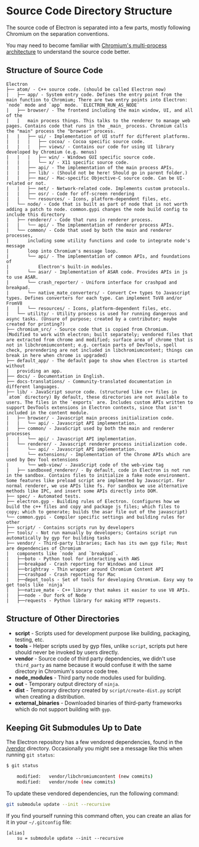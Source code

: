 # Source Code Directory Structure

The source code of Electron is separated into a few parts, mostly
following Chromium on the separation conventions.

You may need to become familiar with [Chromium's multi-process
architecture](http://dev.chromium.org/developers/design-documents/multi-process-architecture)
to understand the source code better.

## Structure of Source Code

```
Electron
├── atom/ - C++ source code. (should be called Electron now)
|   ├── app/ - System entry code. Defines the entry point from the main function to Chromium; There are two entry points into Electron: `node` mode and `app` mode. `ELECTRON_RUN_AS_NODE`
|   ├── browser/ - The frontend including the main window, UI, and all of the
|   |   main process things. This talks to the renderer to manage web pages. Contains code that runs in the _main_ process. Chromium calls the "main" process the "browser" process.
|   |   ├── ui/ - Implementation of UI stuff for different platforms.
|   |   |   ├── cocoa/ - Cocoa specific source code.
|   |   |   ├── views/ - Contains our code for using UI library developed by Chromium (e.g. menus)
|   |   |   ├── win/ - Windows GUI specific source code.
|   |   |   └── x/ - X11 specific source code.
|   |   ├── api/ - The implementation of the main process APIs.
|   |   ├── lib/ - (Should not be here! Should go in parent folder.)
|   |   ├── mac/ - Mac-specific Objective-C source code. Can be UI-related or not.
|   |   ├── net/ - Network-related code. Implements custom protocols.
|   |   ├── osr/ - Code for off-screen rendering
|   |   └── resources/ - Icons, platform-dependent files, etc.
|   └── node/ - Code that is built as part of node that is not worth adding a patch to node. common.gypi changes the node build config to include this directory
|   ├── renderer/ - Code that runs in renderer process.
|   |   └── api/ - The implementation of renderer process APIs.
|   └── common/ - Code that used by both the main and renderer processes,
|       including some utility functions and code to integrate node's message
|       loop into Chromium's message loop.
|       └── api/ - The implementation of common APIs, and foundations of
|           Electron's built-in modules.
|       └── asar/ - Implementation of ASAR code. Provides APIs in js to use ASAR.
|       └── crash_reporter/ - Uniform interface for crashpad and breakpad.
|       └── native_mate_converters/ - Convert C++ types to Javascript types. Defines converters for each type. Can implement ToV8 and/or FromV8
|   |   └── resources/ - Icons, platform-dependent files, etc.
|   └── utility/ - Utility process is used for running dangerous and async tasks. (Unsure of purpose; created by a contributor; maybe created for printing?)
├── chromium_src/ - Source code that is copied from Chromium. (Modified to work with electron; built separately; vendored files that are extracted from chrome and modified; surface area of chrome that is not in libchromiumcontent; e.g. certain parts of DevTools, spell check, prerendering are not included in libchromiumcontent; things can break in here when chrome is upgraded)
├── default_app/ - The default page to show when Electron is started without
|   providing an app.
├── docs/ - Documentation in English.
├── docs-translations/ - Community-translated documentation in different languages.
├── lib/ - JavaScript source code. (structured like c++ files in `atom` directory) By default, these directories are not available to users. The files in the `exports` are. Includes custom APIs written to support DevTools extensions in Electron contexts, since that isn't included in the content module.
|   ├── browser/ - Javascript main process initialization code.
|   |   └── api/ - Javascript API implementation.
|   ├── common/ - JavaScript used by both the main and renderer processes
|   |   └── api/ - Javascript API implementation.
|   └── renderer/ - Javascript renderer process initialization code.
|       └── api/ - Javascript API implementation.
|       └── extensions/ - Implementation of the Chrome APIs which are used by Dev Tool extensions
|       └── web-view/ - JavaScript code of the web-view tag
|   ├── sandboxed_renderer/ - By default, code in Electron is not run in the sandbox. Contains files to initialize a fake node environment. Some features like preload script are implmented by Javascript. For normal renderer, we use APIs like fs. For sandbox we use alternative methods like IPC, and insert some APIs directly into DOM.
├── spec/ - Automated tests.
├── electron.gyp - Building rules of Electron. (configures how we build the c++ files and copy and package js files; which files to copy; which to generate; builds the asar file out of the javascript)
└── common.gypi - Compiler specific settings and building rules for other
├── script/ - Contains scripts run by developers
├── tools/ - Not run manually by developers; Contains script run automatically by gyp for building tasks
├── vendor/ - Third-party libraries; Each has its own gyp file; Most are dependencies of Chromium
|   components like `node` and `breakpad`.
|   ├──boto - Python tool for interacting with AWS
|   ├──breakpad - Crash reporting for Windows and Linux
|   ├──brightray - Thin wrapper around Chromium Content API
|   ├──crashpad - Crash reporting for Mac
|   ├──depot_tools - Set of tools for developing Chromium. Easy way to get tools like `ninja`
|   ├──native_mate - C++ library that makes it easier to use V8 APIs.
|   ├──node - Our fork of Node
|   ├──requests - Python library for making HTTP requests.
```

## Structure of Other Directories

* **script** - Scripts used for development purpose like building, packaging,
  testing, etc.
* **tools** - Helper scripts used by gyp files, unlike `script`, scripts put
  here should never be invoked by users directly.
* **vendor** - Source code of third party dependencies, we didn't use
  `third_party` as name because it would confuse it with the same directory in
  Chromium's source code tree.
* **node_modules** - Third party node modules used for building.
* **out** - Temporary output directory of `ninja`.
* **dist** - Temporary directory created by `script/create-dist.py` script
  when creating a distribution.
* **external_binaries** - Downloaded binaries of third-party frameworks which
  do not support building with `gyp`.

## Keeping Git Submodules Up to Date

The Electron repository has a few vendored dependencies, found in the
[/vendor][vendor] directory. Occasionally you might see a message like this
when running `git status`:

```sh
$ git status

	modified:   vendor/libchromiumcontent (new commits)
	modified:   vendor/node (new commits)
```

To update these vendored dependencies, run the following command:

```sh
git submodule update --init --recursive
```

If you find yourself running this command often, you can create an alias for it
in your `~/.gitconfig` file:

```
[alias]
	su = submodule update --init --recursive
```

[vendor]: https://github.com/electron/electron/tree/master/vendor
